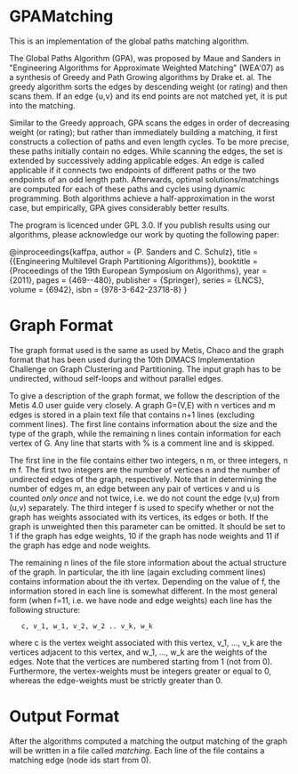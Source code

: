 GPAMatching
===========

This is an implementation of the global paths matching algorithm.

The Global Paths Algorithm (GPA), was proposed by Maue and Sanders in "Engineering Algorithms for Approximate Weighted Matching" (WEA'07) as a synthesis of Greedy and Path Growing algorithms by Drake et. al.
The greedy algorithm sorts the edges by descending weight (or rating) and then scans them. 
If an edge \{u,v\} and its end points are not matched yet, it is put into the matching. 

Similar to the Greedy approach, GPA scans the edges in order of decreasing weight (or rating);
but rather than immediately building a matching, it first constructs a collection of paths and even length cycles. To be more precise, these paths initially contain no edges.
While scanning the edges, the set is extended by successively adding applicable edges. 
An edge is called applicable if it connects two endpoints of different paths or the two endpoints of an odd length path. 
Afterwards, optimal solutions/matchings are computed for each of these paths and cycles using dynamic programming. 
Both algorithms achieve a half-approximation in the worst case, but empirically, GPA gives considerably better results. 

The program is licenced under GPL 3.0. 
If you publish results using our algorithms, please acknowledge our work by quoting the following paper:

@inproceedings{kaffpa,
        author    = {P. Sanders and C. Schulz},
        title     = {{Engineering Multilevel Graph Partitioning Algorithms}},
        booktitle = {Proceedings of the 19th European Symposium on Algorithms},
        year      = {2011},
        pages     = {469--480},
        publisher = {Springer},
        series    = {LNCS},
        volume    = {6942},
        isbn      = {978-3-642-23718-8}
}

Graph Format
===========

The graph format used is the same as used by Metis, Chaco and the graph format that has been used during the 10th DIMACS Implementation Challenge on Graph Clustering and Partitioning. 
The input graph has to be undirected, withoud self-loops and without parallel edges.

To give a description of the graph format, we follow the description of the Metis 4.0 user guide very closely. A graph G=(V,E) with n vertices and m edges is stored in a plain text file that contains n+1 lines (excluding comment lines). The first line contains information about the size and the type of the graph, while the remaining n lines contain information for each vertex of G. Any line that starts with \% is a comment line and is skipped.

The first line in the file contains either two integers, n m, or three integers, n m f. The first two integers are the number of vertices n and the number of undirected edges of the graph, respectively. Note that in determining the number of edges m, an edge between any pair of vertices v and u is counted _only once_ and not twice, i.e. we do not count the edge (v,u) from (u,v) separately. The third integer f is used to specify whether or not the graph has weights associated with its vertices, its edges or both. If the graph is unweighted then this parameter can be omitted. It should be set to 1 if the graph has edge weights, 10 if the graph has node weights and 11 if the graph has edge and node weights.

The remaining n lines of the file store information about the actual structure of the graph. In particular, the ith line (again excluding comment lines) contains information about the ith vertex. Depending on the value of f, the information stored in each line is somewhat different. In the most general form (when f=11, i.e. we have node and edge weights) each line has the following structure:

       c, v_1, w_1, v_2, w_2 .. v_k, w_k 

where c is the vertex weight associated with this vertex, v_1, ...,  v_k are the vertices adjacent to this vertex, and w_1, ..., w_k are the weights of the edges. Note that the vertices are numbered starting from 1 (not from 0). Furthermore, the vertex-weights must be integers greater or equal to 0, whereas the edge-weights must be strictly greater than 0.

Output Format
===========
After the algorithms computed a matching the output matching of the graph will be written in a file called _matching_.
Each line of the file contains a matching edge (node ids start from 0).
